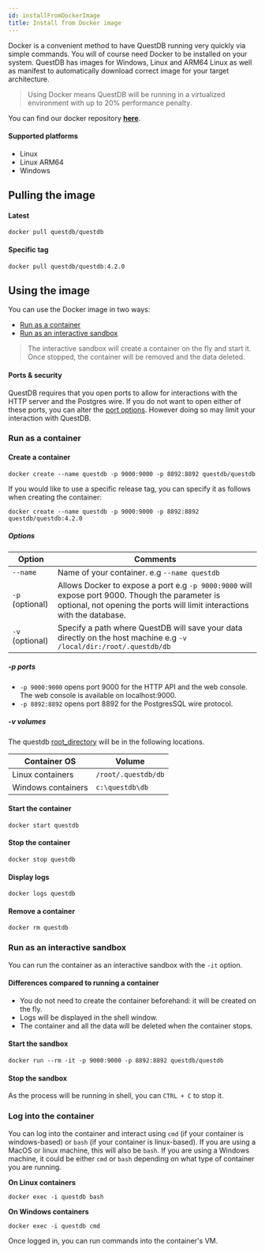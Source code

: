 ```yaml
---
id: installFromDockerImage
title: Install from Docker image
---
```


Docker is a convenient method to have QuestDB running very quickly via simple commands. You will of course need Docker
to be installed on your system. QuestDB has images for Windows, Linux and ARM64 Linux as well as manifest to automatically
download correct image for your target architecture.

> Using Docker means QuestDB will be running in a virtualized environment with up to 20% performance penalty.

You can find our docker repository **<a href="https://hub.docker.com/r/questdb/questdb" target="_blank">here</a>**.

#### Supported platforms
- Linux
- Linux ARM64
- Windows

## Pulling the image
#### Latest
```shell script
docker pull questdb/questdb
```

#### Specific tag
```shell script
docker pull questdb/questdb:4.2.0
```

## Using the image
You can use the Docker image in two ways:
- [Run as a container](#run-as-a-container)
- [Run as an interactive sandbox](#run-as-an-interactive-sandbox)

>The interactive sandbox will create a container on the fly and start it. Once stopped, the container will be 
removed and the data deleted. 

#### Ports & security

QuestDB requires that you open ports to allow for interactions with the HTTP server and the Postgres wire.
If you do not want to open either of these ports, you can alter the [port options](#-p-ports). However doing so may limit your interaction with QuestDB. 

### Run as a container

#### Create a container

```shell script
docker create --name questdb -p 9000:9000 -p 8892:8892 questdb/questdb
```

If you would like to use a specific release tag, you can specify it as follows when creating the container:

```shell script
docker create --name questdb -p 9000:9000 -p 8892:8892 questdb/questdb:4.2.0
```

##### Options

<table class="alt">
<thead>

<th>Option</th>
<th>Comments</th>

</thead>
<tbody>
<tr>
<td><code>--name</code></td>
<td>Name of your container. e.g <code>--name questdb</code></td>
</tr>
<tr>
<td><code>-p</code> (optional)</td>
<td>Allows Docker to expose a port e.g <code>-p 9000:9000</code> will expose port 9000.
Though the parameter is optional, not opening the ports will limit interactions with the database.</td>
</tr>
<tr>
<td><code>-v</code> (optional)</td>
<td>Specify a path where QuestDB will save your data directly on the host machine e.g <code>-v /local/dir:/root/.questdb/db</code></td>
</tr>
</tbody>
</table>

##### -p ports 
- `-p 9000:9000` opens port 9000 for the HTTP API and the web console. The web console is available on localhost:9000.
- `-p 8892:8892` opens port 8892 for the PostgresSQL wire protocol.

##### -v volumes
The questdb [root_directory](rootDirectoryStructure.md) will be in the following locations.

| Container OS | Volume | 
|-----|-----|
| Linux containers | `/root/.questdb/db` | 
| Windows containers | `c:\questdb\db` | 

#### Start the container
```shell script
docker start questdb
```

#### Stop the container
```shell script
docker stop questdb
```

#### Display logs
```shell script
docker logs questdb
```

#### Remove a container
```shell script
docker rm questdb
```

### Run as an interactive sandbox

You can run the container as an interactive sandbox with the `-it` option. 

#### Differences compared to running a container
- You do not need to create the container beforehand: it will be created on the fly. 
- Logs will be displayed in the shell window.
- The container and all the data will be deleted when the container stops. 

#### Start the sandbox
```shell script
docker run --rm -it -p 9000:9000 -p 8892:8892 questdb/questdb
```

#### Stop the sandbox
As the process will be running in shell, you can `CTRL + C` to stop it.


### Log into the container

You can log into the container and interact using `cmd` (if your container is windows-based) or `bash` 
(if your container is linux-based). If you are using a MacOS or linux machine, this will also be `bash`. If you
are using a Windows machine, it could be either `cmd` or `bash` depending on what type of container you
are running.

**On Linux containers**
```shell script
docker exec -i questdb bash
```

**On Windows containers**
```shell script
docker exec -i questdb cmd
```

Once logged in, you can run commands into the container's VM.



